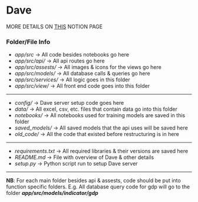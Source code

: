 # Dave

MORE DETAILS ON [THIS](https://gainful-power-e3e.notion.site/Dave-Research-Thoughts-aa34889588f74158bcaa0400b3b4889f) NOTION PAGE

### Folder/File Info
- *app/src* -> All code besides notebooks go here
- *app/src/api/* -> All api routes go here
- *app/src/assests/* -> All images & icons for the views go here
- *app/src/models/* -> All database calls & queries go here
- *app/src/services/* -> All logic goes in this folder
- *app/src/view/* -> All front end code goes into this folder
------------------------------------
- *config/* -> Dave server setup code goes here
- *data/* -> All excel, csv, etc. files that contain data go into this folder
- *notebooks/* -> All notebooks used for training models are saved in this folder
- *saved_models/* -> All saved models that the api uses will be saved here
- *old_code/* -> All the code that existed before restructuring is in here
------------------------------------
- *requirements.txt* -> All required libraries & their versions are saved here
- *README.md* -> File with overview of Dave & other details
- *setup.py* -> Python script run to setup Dave server

------------------------------------
**NB**: For each main folder besides api & assests, code should be put into function
    specific folders.
    E.g. All database query code for gdp will go to the folder
        ***app/src/models/indicator/gdp***